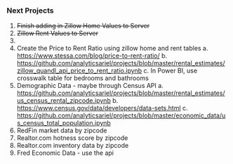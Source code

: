 ### Next Projects
1. ~~Finish adding in Zillow Home Values to Server~~
2. ~~Zillow Rent Values to Server~~
3. 
4. Create the Price to Rent Ratio using zillow home and rent tables
       a. https://www.stessa.com/blog/price-to-rent-ratio/
       b. https://github.com/analyticsariel/projects/blob/master/rental_estimates/zillow_quandl_api_price_to_rent_ratio.ipynb
       c. In Power BI, use crosswalk table for bedrooms and bathrooms
5. Demographic Data - maybe through Census API 
   a. https://github.com/analyticsariel/projects/blob/master/rental_estimates/us_census_rental_zipcode.ipynb
   b. https://www.census.gov/data/developers/data-sets.html
    c. https://github.com/analyticsariel/projects/blob/master/economic_data/us_census_total_population.ipynb
6. RedFin market data by zipcode
7. Realtor.com hotness score by zipcode
8. Realtor.com inventory data by zipcode
9. Fred Economic Data - use the api